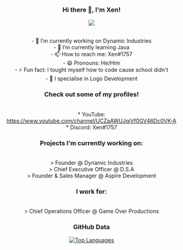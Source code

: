 <div align="center">

### Hi there 👋, I'm Xen!
<p align="center">
  <a href="https://github.com/distray/readme-typing-svg"><img src="https://readme-typing-svg.herokuapp.com?lines=Bot+Developer;Logo+Developer;JavaScript+Developer;&center=true&width=500&height=50"></a>
</p>
<br>- 🔭 I’m currently working on Dynamic Industries
<br>- 🌱 I’m currently learning Java
<br>- 📫 How to reach me: Xen#1757
<br>- 😄 Pronouns: He/Him
<br>- ⚡ Fun fact: I tought myself how to code cause school didn't
<br>- 🤔 I specialise in Logo Development

### Check out some of my profiles!
<br>* YouTube: https://www.youtube.com/channel/UCZaAWUJqiVf0GV46Dc0VK-A
<br>* Discord: Xen#1757

### Projects I'm currently working on:
<br>> Founder @ Dynamic Industries
<br>> Chief Executive Officer @ D.S.A
<br>> Founder & Sales Manager @ Aspire Development

### I work for:
<br>> Chief Operations Officer @ Game Over Productions

### GitHub Data
<a href="https://github.com/XenDev101" align="left"><img src="https://github-readme-stats.vercel.app/api/top-langs/?username=XenDev101" alt="Top Languages" /></a>
